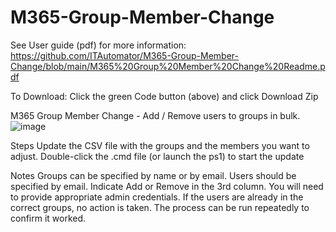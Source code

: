 # M365-Group-Member-Change

See User guide (pdf) for more information: https://github.com/ITAutomator/M365-Group-Member-Change/blob/main/M365%20Group%20Member%20Change%20Readme.pdf

To Download: Click the green Code button (above) and click Download Zip 

M365 Group Member Change - Add / Remove users to groups in bulk.
![image](https://github.com/ITAutomator/M365-Group-Member-Change-/assets/135157036/cb62e8bb-f97f-434c-8c2a-7ca829c24e6f)

Steps
Update the CSV file with the groups and the members you want to adjust.
Double-click the .cmd file (or launch the ps1) to start the update

Notes
Groups can be specified by name or by email.
Users should be specified by email.
Indicate Add or Remove in the 3rd column.
You will need to provide appropriate admin credentials. 
If the users are already in the correct groups, no action is taken. The process can be run repeatedly to confirm it worked.




